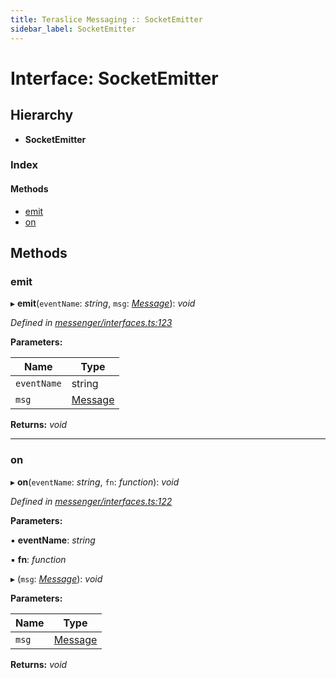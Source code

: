 ```yaml
---
title: Teraslice Messaging :: SocketEmitter
sidebar_label: SocketEmitter
---
```


# Interface: SocketEmitter

## Hierarchy

* **SocketEmitter**

### Index

#### Methods

* [emit](socketemitter.md#emit)
* [on](socketemitter.md#on)

## Methods

###  emit

▸ **emit**(`eventName`: *string*, `msg`: *[Message](message.md)*): *void*

*Defined in [messenger/interfaces.ts:123](https://github.com/terascope/teraslice/blob/b0f73ab9/packages/teraslice-messaging/src/messenger/interfaces.ts#L123)*

**Parameters:**

Name | Type |
------ | ------ |
`eventName` | string |
`msg` | [Message](message.md) |

**Returns:** *void*

___

###  on

▸ **on**(`eventName`: *string*, `fn`: *function*): *void*

*Defined in [messenger/interfaces.ts:122](https://github.com/terascope/teraslice/blob/b0f73ab9/packages/teraslice-messaging/src/messenger/interfaces.ts#L122)*

**Parameters:**

▪ **eventName**: *string*

▪ **fn**: *function*

▸ (`msg`: *[Message](message.md)*): *void*

**Parameters:**

Name | Type |
------ | ------ |
`msg` | [Message](message.md) |

**Returns:** *void*

